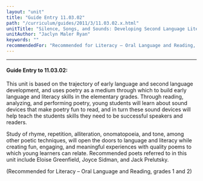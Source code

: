 ```yaml
---
layout: "unit"
title: "Guide Entry 11.03.02"
path: "/curriculum/guides/2011/3/11.03.02.x.html"
unitTitle: "Silence, Songs, and Sounds: Developing Second Language Literacy through Poetry"
unitAuthor: "Jaclyn Maler Ryan"
keywords: ""
recommendedFor: "Recommended for Literacy – Oral Language and Reading, grades 1 and 2"
---
```

<body>
<hr/>
<h4>
Guide Entry to 11.03.02:
</h4>
<p>
This unit is based on the trajectory of early language and second language development, and uses poetry as a medium through which to build early language and literacy skills in the elementary grades. Through reading, analyzing, and performing poetry, young students will learn about sound devices that make poetry fun to read, and in turn these sound devices will help teach the students skills they need to be successful speakers and readers.
</p>
<p>
Study of rhyme, repetition, alliteration, onomatopoeia, and tone, among other poetic techniques, will open the doors to language and literacy while creating fun, engaging, and meaningful experiences with quality poems to which young learners can relate. Recommended poets referred to in this unit include Eloise Greenfield, Joyce Sidman, and Jack Prelutsky.
</p>
<p>
(Recommended for Literacy – Oral Language and Reading, grades 1 and 2)
</p>
</body>